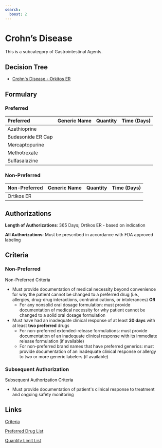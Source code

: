 ```yaml
---
search:
  boost: 2 
---
```


# Crohn’s Disease

This is a subcategory of Gastrointestinal Agents.

## Decision Tree

- [Crohn's Disease - Orkitos ER](https://forms.office.com.mcas.ms/pages/designpagev2.aspx?auth_pvr=OrgId&auth_upn=anttwaniqua.greer%40gainwelltechnologies.com&origin=OfficeDotCom&lang=en-US&sessionid=dba554c2-2c78-4f60-bee3-f837172c2546&route=GroupForms&subpage=design&id=nPhjxpvvj0G9PUHkbAzgaN9UYz8EqmlIs3_TYn4TbXBUM0pVU0k0M1UxRFpOVTFVRjBZSk1UUkszVSQlQCN0PWcu&topview=Preview)

## Formulary

### Preferred

| Preferred         | Generic Name | Quantity | Time (Days) |
| :---------------- | :----------- | :------: | :---------: |
| Azathioprine      |              |          |             |
| Budesonide ER Cap |              |          |             |
| Mercaptopurine    |              |          |             |
| Methotrexate      |              |          |             |
| Sulfasalazine     |              |          |             |

### Non-Preferred

| Non-Preferred | Generic Name | Quantity | Time (Days) |
| :------------ | :----------- | :------: | :---------: |
| Ortikos ER    |              |          |             |

## Authorizations

**Length of Authorizations**: 365 Days; Ortikos ER - based on indication

**All Authorizations**: Must be prescribed in accordance with FDA approved labeling

## Criteria

### Non-Preferred

Non-Preferred Criteria

- Must provide documentation of medical necessity beyond convenience for why the patient cannot be changed to a preferred drug (i.e., allergies, drug-drug interactions, contraindications, or intolerances) **OR**
    - For any nonsolid oral dosage formulation: must provide documentation of medical necessity for why patient cannot be changed to a solid oral dosage formulation
- Must have had an inadequate clinical response of at least **30 days** with at least **two preferred** drugs
    - For non-preferred extended-release formulations: must provide documentation of an inadequate clinical response with its immediate release formulation (if available)
    - For non-preferred brand names that have preferred generics: must provide documentation of an inadequate clinical response or allergy to two or more generic labelers (if available)

### Subsequent Authorization

Subsequent Authorization Criteria

- Must provide documentation of patient's clinical response to treatment and ongoing safety monitoring

## Links

[Criteria](https://pharmacy.medicaid.ohio.gov/sites/default/files/20230401_UPDL_Criteria%20_APPROVED.pdf#page=64)

[Preferred Drug List](https://pharmacy.medicaid.ohio.gov/sites/default/files/20230401_UPDL_v7_Approved.pdf#page=23)

[Quantity Limit List](https://pharmacy.medicaid.ohio.gov/sites/default/files/20230101_Ohio_Medicaid_Quantity_Document_APPROVED.pdf)
